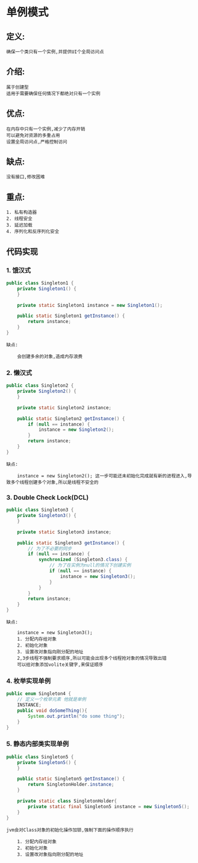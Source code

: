 # 单例模式

## 定义:

    确保一个类只有一个实例,并提供UI个全局访问点

## 介绍:

    属于创建型
    适用于需要确保任何情况下都绝对只有一个实例

## 优点:

    在内存中只有一个实例,减少了内存开销
    可以避免对资源的多重占用
    设置全局访问点,严格控制访问

## 缺点:

    没有接口,修改困难

## 重点:

    1. 私有构造器
    2. 线程安全
    3. 延迟加载
    4. 序列化和反序列化安全

## 代码实现 

### 1. 饿汉式

``` java
public class Singleton1 {
    private Singleton1() {
    }

    private static Singleton1 instance = new Singleton1();

    public static Singleton1 getInstance() {
        return instance;
    }
}
```

    缺点:

        会创建多余的对象,造成内存浪费


### 2. 懒汉式

``` java
public class Singleton2 {
    private Singleton2() {
    }

    private static Singleton2 instance;

    public static Singleton2 getInstance() {
        if (null == instance) {
            instance = new Singleton2();
        }
        return instance;
    }
}
```

    缺点:

        instance = new Singleton2(); 这一步可能还未初始化完成就有新的进程进入,导致多个线程创建多个对象,所以是线程不安全的

### 3. Double Check Lock(DCL)

``` java
public class Singleton3 {
    private Singleton3() {
    }

    private static Singleton3 instance;

    public static Singleton3 getInstance() {
        // 为了不必要的同步
        if (null == instance) {
            synchronized (Singleton3.class) {
                // 为了在实例为null的情况下创建实例
                if (null == instance) {
                    instance = new Singleton3();
                }
            }
        }
        return instance;
    }
}
```

    缺点:

        instance = new Singleton3();
        1. 分配内存给对象
        2. 初始化对象
        3. 设置改对象指向刚分配的地址
        2,3步线程不强制要求顺序,所以可能会出现多个线程抢对象的情况导致出错
        可以给对象添加volite关键字,来保证顺序

### 4. 枚举实现单例

``` java
public enum Singleton4 {
    // 定义一个枚举元素 他就是单例
    INSTANCE;
    public void doSomeThing(){
        System.out.println("do some thing");
    }
}
```

### 5. 静态内部类实现单例

``` java
public class Singleton5 {
    private Singleton5() {
    }

    public static Singleton5 getInstance() {
        return SingletonHolder.instance;
    }

    private static class SingletonHolder{
        private static final Singleton5 instance = new Singleton5();
    }
}
```

    jvm会对Class对象的初始化操作加锁,强制下面的操作顺序执行

        1. 分配内存给对象
        2. 初始化对象
        3. 设置改对象指向刚分配的地址
